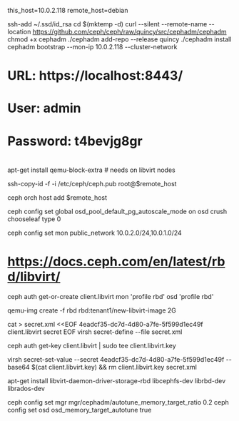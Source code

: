 this_host=10.0.2.118
remote_host=debian

ssh-add ~/.ssd/id_rsa
cd $(mktemp -d)
curl --silent --remote-name --location https://github.com/ceph/ceph/raw/quincy/src/cephadm/cephadm
chmod +x cephadm
./cephadm add-repo --release quincy
./cephadm install
cephadm bootstrap --mon-ip  10.0.2.118 --cluster-network

# URL: https://localhost:8443/
# User: admin
# Password: t4bevjg8gr
# 
apt-get install qemu-block-extra # needs on libvirt nodes

ssh-copy-id -f -i /etc/ceph/ceph.pub root@$remote_host

ceph orch host add $remote_host

ceph config set global osd_pool_default_pg_autoscale_mode on
osd crush chooseleaf type 0

ceph config set mon public_network 10.0.2.0/24,10.0.1.0/24



# https://docs.ceph.com/en/latest/rbd/libvirt/
ceph auth get-or-create client.libvirt mon 'profile rbd' osd 'profile rbd'

qemu-img create -f rbd rbd:tenant1/new-libvirt-image 2G



cat > secret.xml <<EOF
<secret ephemeral='no' private='no'>
  <uuid>4eadcf35-dc7d-4d80-a7fe-5f599d1ec49f</uuid>
  <usage type='ceph'>
    <name>client.libvirt secret</name>
  </usage>
</secret>
EOF
virsh secret-define --file secret.xml

ceph auth get-key client.libvirt | sudo tee client.libvirt.key


virsh secret-set-value --secret 4eadcf35-dc7d-4d80-a7fe-5f599d1ec49f --base64 $(cat client.libvirt.key) && rm client.libvirt.key secret.xml


apt-get install libvirt-daemon-driver-storage-rbd libcephfs-dev librbd-dev librados-dev

ceph config set mgr mgr/cephadm/autotune_memory_target_ratio 0.2
ceph config set osd osd_memory_target_autotune true
